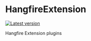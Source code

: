 # HangfireExtension
[![Latest version](https://img.shields.io/nuget/v/Hangfire.SQLite.svg)](https://www.nuget.org/packages/Hangfire.SQLite/)

Hangfire Extension plugins
